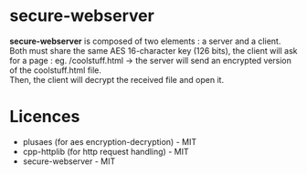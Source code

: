 # secure-webserver
**secure-webserver** is composed of two elements : a server and a client.
Both must share the same AES 16-character key (126 bits), the client will ask for a page : eg. /coolstuff.html -> the server will send an encrypted version of the coolstuff.html file.</br>
Then, the client will decrypt the received file and open it.

# Licences
- plusaes (for aes encryption-decryption) - MIT
- cpp-httplib (for http request handling) - MIT
- secure-webserver - MIT
